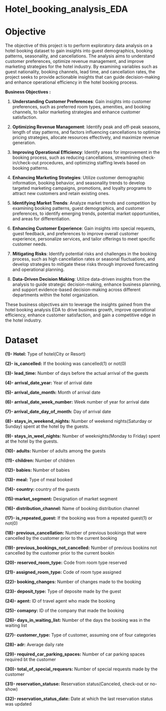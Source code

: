 # Hotel_booking_analysis_EDA
# Objective
The objective of this project is to perform exploratory data analysis on a hotel booking dataset to gain insights into guest demographics, booking patterns, seasonality, and cancellations. The analysis aims to understand customer preferences, optimize revenue management, and improve marketing strategies for the hotel industry. By examining variables such as guest nationality, booking channels, lead time, and cancellation rates, the project seeks to provide actionable insights that can guide decision-making and enhance operational efficiency in the hotel booking process.

**Business Objectives :**

1. **Understanding Customer Preferences**: Gain insights into customer preferences, such as preferred room types, amenities, and booking channels, to tailor marketing strategies and enhance customer satisfaction.

2. **Optimizing Revenue Management**: Identify peak and off-peak seasons, length of stay patterns, and factors influencing cancellations to optimize pricing strategies, allocate resources effectively, and maximize revenue generation.

3. **Improving Operational Efficiency**: Identify areas for improvement in the booking process, such as reducing cancellations, streamlining check-in/check-out procedures, and optimizing staffing levels based on booking patterns.

4. **Enhancing Marketing Strategies**: Utilize customer demographic information, booking behavior, and seasonality trends to develop targeted marketing campaigns, promotions, and loyalty programs to attract new customers and retain existing ones.

5. **Identifying Market Trends**: Analyze market trends and competition by examining booking patterns, guest demographics, and customer preferences, to identify emerging trends, potential market opportunities, and areas for differentiation.

6. **Enhancing Customer Experience**: Gain insights into special requests, guest feedback, and preferences to improve overall customer experience, personalize services, and tailor offerings to meet specific customer needs.

7. **Mitigating Risks**: Identify potential risks and challenges in the booking process, such as high cancellation rates or seasonal fluctuations, and develop strategies to mitigate these risks through improved forecasting and operational planning.

8. **Data-Driven Decision Making**: Utilize data-driven insights from the analysis to guide strategic decision-making, enhance business planning, and support evidence-based decision-making across different departments within the hotel organization.

These business objectives aim to leverage the insights gained from the hotel booking analysis EDA to drive business growth, improve operational efficiency, enhance customer satisfaction, and gain a competitive edge in the hotel industry.

# Dataset 

**(1)- Hotel:** Type of hotel(City or Resort)

**(2)- is_cancelled:** If the booking was cancelled(1) or not(0)

**(3)- lead_time:** Number of days before the actual arrival of the guests

**(4)- arrival_date_year:** Year of arrival date

**(5)- arrival_date_month:** Month of arrival date

**(6)- arrival_date_week_number:** Week number of year for arrival date

**(7)- arrival_date_day_of_month:** Day of arrival date

**(8)- stays_in_weekend_nights:** Number of weekend nights(Saturday or Sunday) spent at the hotel by the guests.

**(9)- stays_in_weel_nights:** Number of weeknights(Monday to Friday) spent at the hotel by the guests.

**(10)- adults:** Number of adults among the guests

**(11)- children:** Number of children

**(12)- babies:** Number of babies

**(13)- meal:** Type of meal booked

**(14)- country:** country of the guests

**(15)-market_segment:** Designation of market segment

**(16)- distribution_channel:** Name of booking distribution channel

**(17)- is_repeated_guest:** If the booking was from a repeated guest(1) or not(0)

**(18)- previous_cancellation:** Number of previous bookings that were cancelled by the customer prior to the current booking

**(19)- previous_bookings_not_cancelled:** Number of previous bookins not cancelled by the customer prior to the current bookin

**(20)- reserved_room_type:** Code from room type reserved

**(21)- assigned_room_type:** Code of room type assigned

**(22)- booking_changes:** Number of changes made to the booking

**(23)- deposit_type:** Type of deposite made by the guest

**(24)- agent:** ID of travel agent who made the booking

**(25)- comapny:** ID of the company that made the booking

**(26)- days_in_waiting_list:** Number of the days the booking was in the waiting list

**(27)- customer_type:** Type of customer, assuming one of four categories

**(28)- adr:** Average daily rate

**(29)- required_car_parking_spaces:** Number of car parking spaces required bt the customer

**(30)- total_of_special_requesrs:** Number of special requests made by the customer

**(31)- reservation_statuse:** Reservation status(Canceled, check-out or no-show)

**(32)- reservation_status_date:** Date at which the last reservation status was updated
